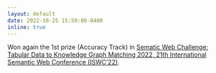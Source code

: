 ```yaml
---
layout: default
date: 2022-10-25 15:59:00-0400
inline: true
---
```


Won again the 1st prize (Accuracy Track) in [Sematic Web Challenge: Tabular Data to Knowledge Graph Matching 2022, 21th International Semantic Web Conference (ISWC’22)](https://sem-tab-challenge.github.io/2022/).
